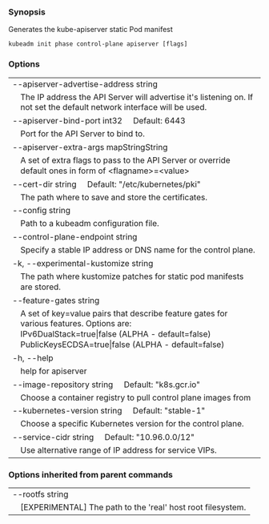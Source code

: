### Synopsis

Generates the kube-apiserver static Pod manifest

```
kubeadm init phase control-plane apiserver [flags]
```

### Options

   <table style="width: 100%; table-layout: fixed;">
<colgroup>
<col span="1" style="width: 10px;" />
<col span="1" />
</colgroup>
<tbody>

<tr>
<td colspan="2">--apiserver-advertise-address string</td>
</tr>
<tr>
<td></td><td style="line-height: 130%; word-wrap: break-word;">The IP address the API Server will advertise it's listening on. If not set the default network interface will be used.</td>
</tr>

<tr>
<td colspan="2">--apiserver-bind-port int32&nbsp;&nbsp;&nbsp;&nbsp;&nbsp;Default: 6443</td>
</tr>
<tr>
<td></td><td style="line-height: 130%; word-wrap: break-word;">Port for the API Server to bind to.</td>
</tr>

<tr>
<td colspan="2">--apiserver-extra-args mapStringString</td>
</tr>
<tr>
<td></td><td style="line-height: 130%; word-wrap: break-word;">A set of extra flags to pass to the API Server or override default ones in form of &lt;flagname&gt;=&lt;value&gt;</td>
</tr>

<tr>
<td colspan="2">--cert-dir string&nbsp;&nbsp;&nbsp;&nbsp;&nbsp;Default: "/etc/kubernetes/pki"</td>
</tr>
<tr>
<td></td><td style="line-height: 130%; word-wrap: break-word;">The path where to save and store the certificates.</td>
</tr>

<tr>
<td colspan="2">--config string</td>
</tr>
<tr>
<td></td><td style="line-height: 130%; word-wrap: break-word;">Path to a kubeadm configuration file.</td>
</tr>

<tr>
<td colspan="2">--control-plane-endpoint string</td>
</tr>
<tr>
<td></td><td style="line-height: 130%; word-wrap: break-word;">Specify a stable IP address or DNS name for the control plane.</td>
</tr>

<tr>
<td colspan="2">-k, --experimental-kustomize string</td>
</tr>
<tr>
<td></td><td style="line-height: 130%; word-wrap: break-word;">The path where kustomize patches for static pod manifests are stored.</td>
</tr>

<tr>
<td colspan="2">--feature-gates string</td>
</tr>
<tr>
<td></td><td style="line-height: 130%; word-wrap: break-word;">A set of key=value pairs that describe feature gates for various features. Options are:<br/>IPv6DualStack=true|false (ALPHA - default=false)<br/>PublicKeysECDSA=true|false (ALPHA - default=false)</td>
</tr>

<tr>
<td colspan="2">-h, --help</td>
</tr>
<tr>
<td></td><td style="line-height: 130%; word-wrap: break-word;">help for apiserver</td>
</tr>

<tr>
<td colspan="2">--image-repository string&nbsp;&nbsp;&nbsp;&nbsp;&nbsp;Default: "k8s.gcr.io"</td>
</tr>
<tr>
<td></td><td style="line-height: 130%; word-wrap: break-word;">Choose a container registry to pull control plane images from</td>
</tr>

<tr>
<td colspan="2">--kubernetes-version string&nbsp;&nbsp;&nbsp;&nbsp;&nbsp;Default: "stable-1"</td>
</tr>
<tr>
<td></td><td style="line-height: 130%; word-wrap: break-word;">Choose a specific Kubernetes version for the control plane.</td>
</tr>

<tr>
<td colspan="2">--service-cidr string&nbsp;&nbsp;&nbsp;&nbsp;&nbsp;Default: "10.96.0.0/12"</td>
</tr>
<tr>
<td></td><td style="line-height: 130%; word-wrap: break-word;">Use alternative range of IP address for service VIPs.</td>
</tr>

</tbody>
</table>

### Options inherited from parent commands

   <table style="width: 100%; table-layout: fixed;">
<colgroup>
<col span="1" style="width: 10px;" />
<col span="1" />
</colgroup>
<tbody>

<tr>
<td colspan="2">--rootfs string</td>
</tr>
<tr>
<td></td><td style="line-height: 130%; word-wrap: break-word;">[EXPERIMENTAL] The path to the 'real' host root filesystem.</td>
</tr>

</tbody>
</table>
